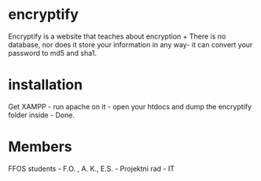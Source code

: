 # encryptify
Encryptify is a website that teaches about encryption + There is no database, nor does it store your information  in any way- it can convert your password to md5 and sha1.  

# installation
Get XAMPP - run apache on it - open your htdocs and dump the encryptify folder inside - Done.

# Members
FFOS students - F.O. , A. K., E.S. - Projektni rad - IT 
